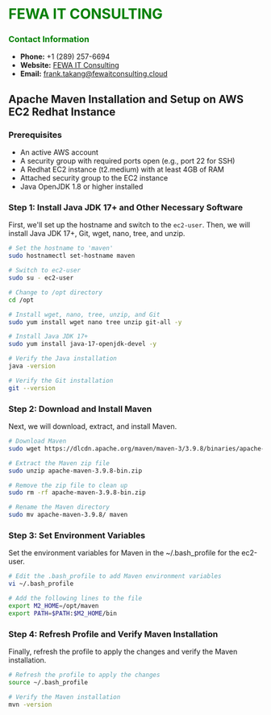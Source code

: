 # **<span style="color:green">FEWA IT CONSULTING</span>**

### **<span style="color:green">Contact Information</span>**
- **Phone:** +1 (289) 257-6694
- **Website:** [FEWA IT Consulting](https://fewaitconsulting.cloud/)
- **Email:** [frank.takang@fewaitconsulting.cloud](mailto:frank.takang@fewaitconsulting.cloud)

## **Apache Maven Installation and Setup on AWS EC2 Redhat Instance**

### **Prerequisites**
- An active AWS account
- A security group with required ports open (e.g., port 22 for SSH)
- A Redhat EC2 instance (t2.medium) with at least 4GB of RAM
- Attached security group to the EC2 instance
- Java OpenJDK 1.8 or higher installed

### **Step 1: Install Java JDK 17+ and Other Necessary Software**

First, we'll set up the hostname and switch to the `ec2-user`. Then, we will install Java JDK 17+, Git, wget, nano, tree, and unzip.

```sh
# Set the hostname to 'maven'
sudo hostnamectl set-hostname maven

# Switch to ec2-user
sudo su - ec2-user

# Change to /opt directory
cd /opt

# Install wget, nano, tree, unzip, and Git
sudo yum install wget nano tree unzip git-all -y

# Install Java JDK 17+
sudo yum install java-17-openjdk-devel -y

# Verify the Java installation
java -version

# Verify the Git installation
git --version
```
### **Step 2: Download and Install Maven**

Next, we will download, extract, and install Maven.

```sh
# Download Maven
sudo wget https://dlcdn.apache.org/maven/maven-3/3.9.8/binaries/apache-maven-3.9.8-bin.zip

# Extract the Maven zip file
sudo unzip apache-maven-3.9.8-bin.zip

# Remove the zip file to clean up
sudo rm -rf apache-maven-3.9.8-bin.zip

# Rename the Maven directory
sudo mv apache-maven-3.9.8/ maven
```
### **Step 3: Set Environment Variables**

Set the environment variables for Maven in the ~/.bash_profile for the ec2-user.

```sh
# Edit the .bash_profile to add Maven environment variables
vi ~/.bash_profile

# Add the following lines to the file
export M2_HOME=/opt/maven
export PATH=$PATH:$M2_HOME/bin
```
### **Step 4: Refresh Profile and Verify Maven Installation**

Finally, refresh the profile to apply the changes and verify the Maven installation.

```sh
# Refresh the profile to apply the changes
source ~/.bash_profile

# Verify the Maven installation
mvn -version
